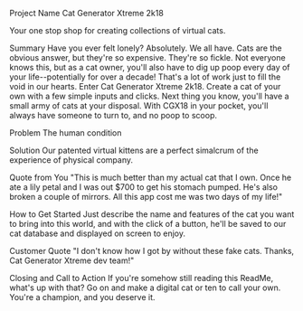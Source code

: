 Project Name
Cat Generator Xtreme 2k18

Your one stop shop for creating collections of virtual cats.

Summary
Have you ever felt lonely? Absolutely. We all have. Cats are the obvious answer, but they're so expensive. They're so fickle. Not everyone knows this, but as a cat owner, you'll also have to dig up poop every day of your life--potentially for over a decade! That's a lot of work just to fill the void in our hearts.
Enter Cat Generator Xtreme 2k18. Create a cat of your own with a few simple inputs and clicks. Next thing you know, you'll have a small army of cats at your disposal. With CGX18 in your pocket, you'll always have someone to turn to, and no poop to scoop.

Problem
The human condition

Solution
Our patented virtual kittens are a perfect simalcrum of the experience of physical company.

Quote from You
"This is much better than my actual cat that I own. Once he ate a lily petal and I was out $700 to get his stomach pumped. He's also broken a couple of mirrors. All this app cost me was two days of my life!"

How to Get Started
Just describe the name and features of the cat you want to bring into this world, and with the click of a button, he'll be saved to our cat database and displayed on screen to enjoy.

Customer Quote
"I don't know how I got by without these fake cats. Thanks, Cat Generator Xtreme dev team!"

Closing and Call to Action
If you're somehow still reading this ReadMe, what's up with that? Go on and make a digital cat or ten to call your own. You're a champion, and you deserve it.